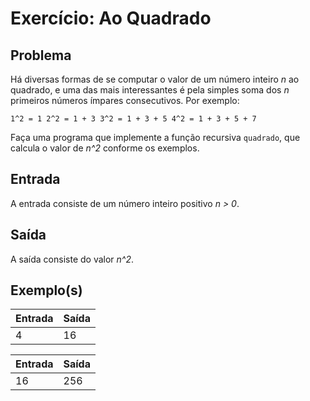 Exercício: Ao Quadrado
======================


Problema
--------

Há diversas formas de se computar o valor de um número inteiro _n_ ao quadrado, e uma das mais interessantes é pela simples soma dos _n_ primeiros números ímpares consecutivos. Por exemplo:

`
1^2 = 1
2^2 = 1 + 3
3^2 = 1 + 3 + 5
4^2 = 1 + 3 + 5 + 7
`

Faça uma programa que implemente a função recursiva `quadrado`, que calcula o valor de _n^2_ conforme os exemplos.


Entrada
-------

A entrada consiste de um número inteiro positivo _n > 0_.

Saída
-----

A saída consiste do valor _n^2_.


Exemplo(s)
----------

| Entrada | Saída |
|---------|-------|
| 4       | 16    |

| Entrada | Saída |
|---------|-------|
| 16      | 256   |
